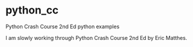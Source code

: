 # python_cc
Python Crash Course 2nd Ed python examples

I am slowly working through Python Crash Course 2nd Ed by Eric Matthes.

